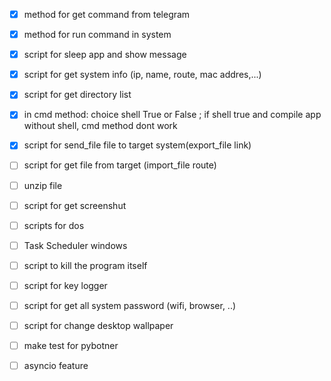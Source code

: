 - [x] method for get command from telegram
- [x] method for run command in system
- [x] script for sleep app and show message
- [x] script for get system info (ip, name, route, mac addres,...)
- [x] script for get directory list 
- [x] in cmd method: choice shell True or False ; if shell true and compile app without shell, cmd method dont work
- [x] script for send_file file to target system(export_file link)
- [ ] script for get file from target (import_file route) 
- [ ] unzip file
- [ ] script for get screenshut
- [ ] scripts for dos
- [ ] Task Scheduler windows
- [ ] script to kill the program itself 
- [ ] script for key logger
- [ ] script for get all system password (wifi, browser, ..)
- [ ] script for change desktop wallpaper
- [ ] make test for pybotner
- [ ] asyncio feature


